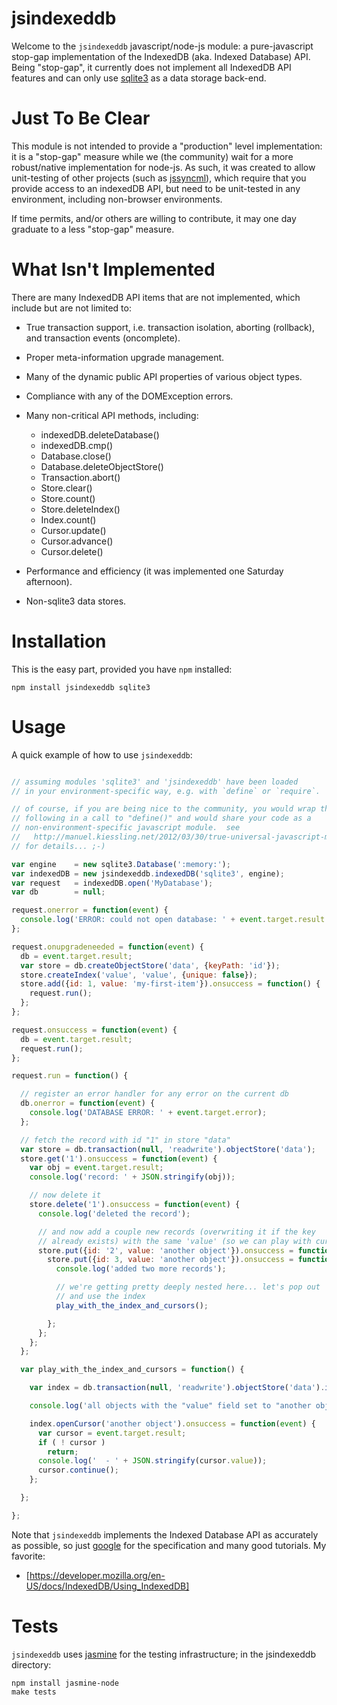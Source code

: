 jsindexeddb
===========

Welcome to the `jsindexeddb` javascript/node-js module: a
pure-javascript stop-gap implementation of the IndexedDB (aka. Indexed
Database) API. Being "stop-gap", it currently does not implement all
IndexedDB API features and can only use
[sqlite3](https://npmjs.org/package/sqlite3) as a data storage
back-end.

Just To Be Clear
================

This module is not intended to provide a "production" level
implementation: it is a "stop-gap" measure while we (the community)
wait for a more robust/native implementation for node-js. As such, it
was created to allow unit-testing of other projects (such as
[jssyncml](https://npmjs.org/package/jssyncml)), which require that you
provide access to an indexedDB API, but need to be unit-tested in any
environment, including non-browser environments.

If time permits, and/or others are willing to contribute, it may
one day graduate to a less "stop-gap" measure.

What Isn't Implemented
======================

There are many IndexedDB API items that are not implemented, which
include but are not limited to:

* True transaction support, i.e. transaction isolation, aborting
  (rollback), and transaction events (oncomplete).

* Proper meta-information upgrade management.

* Many of the dynamic public API properties of various object types.

* Compliance with any of the DOMException errors.

* Many non-critical API methods, including:

    * indexedDB.deleteDatabase()
    * indexedDB.cmp()
    * Database.close()
    * Database.deleteObjectStore()
    * Transaction.abort()
    * Store.clear()
    * Store.count()
    * Store.deleteIndex()
    * Index.count()
    * Cursor.update()
    * Cursor.advance()
    * Cursor.delete()

* Performance and efficiency (it was implemented one Saturday
  afternoon).

* Non-sqlite3 data stores.

Installation
============

This is the easy part, provided you have ``npm`` installed:

    npm install jsindexeddb sqlite3

Usage
=====

A quick example of how to use `jsindexeddb`:

``` js

// assuming modules 'sqlite3' and 'jsindexeddb' have been loaded
// in your environment-specific way, e.g. with `define` or `require`.

// of course, if you are being nice to the community, you would wrap the
// following in a call to "define()" and would share your code as a
// non-environment-specific javascript module.  see
//   http://manuel.kiessling.net/2012/03/30/true-universal-javascript-modules-with-write-once-run-anywhere-jasmine-specs/
// for details... ;-)

var engine    = new sqlite3.Database(':memory:');
var indexedDB = new jsindexeddb.indexedDB('sqlite3', engine);
var request   = indexedDB.open('MyDatabase');
var db        = null;

request.onerror = function(event) {
  console.log('ERROR: could not open database: ' + event.target.result.error);
};

request.onupgradeneeded = function(event) {
  db = event.target.result;
  var store = db.createObjectStore('data', {keyPath: 'id'});
  store.createIndex('value', 'value', {unique: false});
  store.add({id: 1, value: 'my-first-item'}).onsuccess = function() {
    request.run();
  };
};

request.onsuccess = function(event) {
  db = event.target.result;
  request.run();
};

request.run = function() {

  // register an error handler for any error on the current db
  db.onerror = function(event) {
    console.log('DATABASE ERROR: ' + event.target.error);
  };

  // fetch the record with id "1" in store "data"
  var store = db.transaction(null, 'readwrite').objectStore('data');
  store.get('1').onsuccess = function(event) {
    var obj = event.target.result;
    console.log('record: ' + JSON.stringify(obj));

    // now delete it
    store.delete('1').onsuccess = function(event) {
      console.log('deleted the record');

      // and now add a couple new records (overwriting it if the key
      // already exists) with the same 'value' (so we can play with cursors)
      store.put({id: '2', value: 'another object'}).onsuccess = function(event) {
        store.put({id: 3, value: 'another object'}).onsuccess = function(event) {
          console.log('added two more records');

          // we're getting pretty deeply nested here... let's pop out
          // and use the index
          play_with_the_index_and_cursors();

        };
      };
    };
  };

  var play_with_the_index_and_cursors = function() {

    var index = db.transaction(null, 'readwrite').objectStore('data').index('value');

    console.log('all objects with the "value" field set to "another object":');

    index.openCursor('another object').onsuccess = function(event) {
      var cursor = event.target.result;
      if ( ! cursor )
        return;
      console.log('  - ' + JSON.stringify(cursor.value));
      cursor.continue();
    };

  };

};
```

Note that `jsindexeddb` implements the Indexed Database API as
accurately as possible, so just
[google](http://lmgtfy.com/?q=indexeddb) for the specification and
many good tutorials. My favorite:

* [https://developer.mozilla.org/en-US/docs/IndexedDB/Using_IndexedDB]

Tests
=====

`jsindexeddb` uses [jasmine](http://pivotal.github.com/jasmine/) for
the testing infrastructure; in the jsindexeddb directory:

    npm install jasmine-node
    make tests
